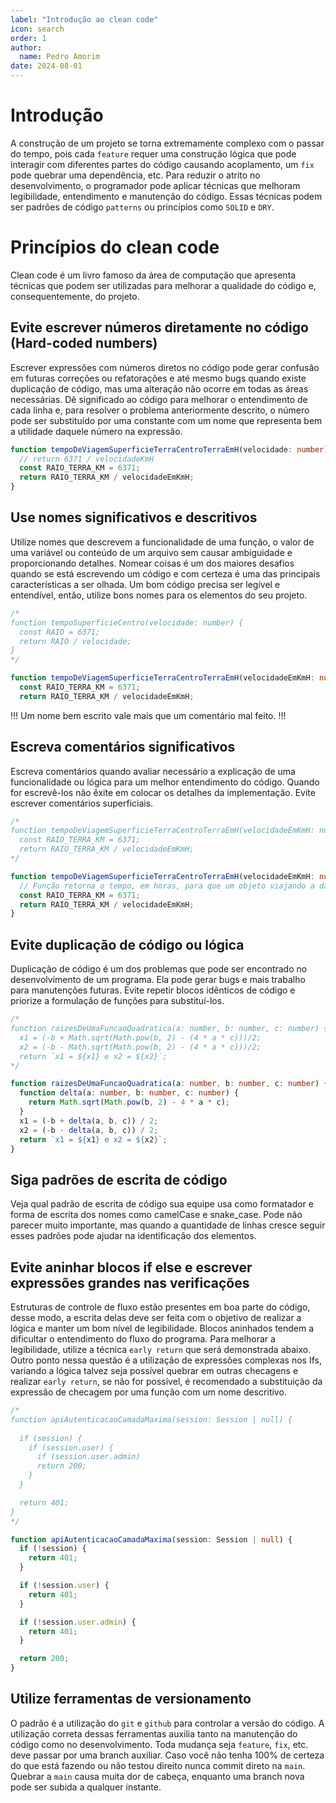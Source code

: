 ```yaml
---
label: "Introdução ao clean code"
icon: search
order: 1
author:
  name: Pedro Amorim
date: 2024-08-01
---
```


# Introdução

A construção de um projeto se torna extremamente complexo com o passar do tempo, pois cada `feature` requer uma construção lógica que pode interagir com diferentes partes do código causando acoplamento, um `fix` pode quebrar uma dependência, etc. Para reduzir o atrito no desenvolvimento, o programador pode aplicar técnicas que melhoram legibilidade, entendimento e manutenção do código. Essas técnicas podem ser padrões de código `patterns` ou princípios como `SOLID` e `DRY`.

# Princípios do clean code

Clean code é um livro famoso da área de computação que apresenta técnicas que podem ser utilizadas para melhorar a qualidade do código e, consequentemente, do projeto.

## Evite escrever números diretamente no código (Hard-coded numbers)

Escrever expressões com números diretos no código pode gerar confusão em futuras correções ou refatorações e até mesmo bugs quando existe duplicação de código, mas uma alteração não ocorre em todas as áreas necessárias. Dê significado ao código para melhorar o entendimento de cada linha e, para resolver o problema anteriormente descrito, o número pode ser substituído por uma constante com um nome que representa bem a utilidade daquele número na expressão.

```ts
function tempoDeViagemSuperficieTerraCentroTerraEmH(velocidade: number) {
  // return 6371 / velocidadeKmH
  const RAIO_TERRA_KM = 6371;
  return RAIO_TERRA_KM / velocidadeEmKmH;
}
```

## Use nomes significativos e descritivos

Utilize nomes que descrevem a funcionalidade de uma função, o valor de uma variável ou conteúdo de um arquivo sem causar ambiguidade e proporcionando detalhes. Nomear coisas é um dos maiores desafios quando se está escrevendo um código e com certeza é uma das principais características a ser olhada. Um bom código precisa ser legível e entendível, então, utilize bons nomes para os elementos do seu projeto.

```ts
/*
function tempoSuperficieCentro(velocidade: number) {
  const RAIO = 6371;
  return RAIO / velocidade;
}
*/

function tempoDeViagemSuperficieTerraCentroTerraEmH(velocidadeEmKmH: number) {
  const RAIO_TERRA_KM = 6371;
  return RAIO_TERRA_KM / velocidadeEmKmH;

```

!!!
Um nome bem escrito vale mais que um comentário mal feito.
!!!

## Escreva comentários significativos

Escreva comentários quando avaliar necessário a explicação de uma funcionalidade ou lógica para um melhor entendimento do código. Quando for escrevê-los não êxite em colocar os detalhes da implementação. Evite escrever comentários superficiais.

```ts
/*
function tempoDeViagemSuperficieTerraCentroTerraEmH(velocidadeEmKmH: number) {
  const RAIO_TERRA_KM = 6371;
  return RAIO_TERRA_KM / velocidadeEmKmH;
*/

function tempoDeViagemSuperficieTerraCentroTerraEmH(velocidadeEmKmH: number) {
  // Função retorna o tempo, em horas, para que um objeto viajando a dada velocidade em Km/h cruze da superficie do planeta terra até ao seu centro.
  const RAIO_TERRA_KM = 6371;
  return RAIO_TERRA_KM / velocidadeEmKmH;
}
```

## Evite duplicação de código ou lógica

Duplicação de código é um dos problemas que pode ser encontrado no desenvolvimento de um programa. Ela pode gerar bugs e mais trabalho para manutenções futuras. Evite repetir blocos idênticos de código e priorize a formulação de funções para substituí-los.

```ts
/*
function raizesDeUmaFuncaoQuadratica(a: number, b: number, c: number) {
  x1 = (-b + Math.sqrt(Math.pow(b, 2) - (4 * a * c)))/2;
  x2 = (-b - Math.sqrt(Math.pow(b, 2) - (4 * a * c)))/2;
  return `x1 = ${x1} e x2 = ${x2}`;
*/

function raizesDeUmaFuncaoQuadratica(a: number, b: number, c: number) {
  function delta(a: number, b: number, c: number) {
    return Math.sqrt(Math.pow(b, 2) - 4 * a * c);
  }
  x1 = (-b + delta(a, b, c)) / 2;
  x2 = (-b - delta(a, b, c)) / 2;
  return `x1 = ${x1} e x2 = ${x2}`;
}
```

## Siga padrões de escrita de código

Veja qual padrão de escrita de código sua equipe usa como formatador e forma de escrita dos nomes como camelCase e snake_case. Pode não parecer muito importante, mas quando a quantidade de linhas cresce seguir esses padrões pode ajudar na identificação dos elementos.

## Evite aninhar blocos if else e escrever expressões grandes nas verificações

Estruturas de controle de fluxo estão presentes em boa parte do código, desse modo, a escrita delas deve ser feita com o objetivo de realizar a lógica e manter um bom nível de legibilidade. Blocos aninhados tendem a dificultar o entendimento do fluxo do programa. Para melhorar a legibilidade, utilize a técnica `early return` que será demonstrada abaixo. Outro ponto nessa questão é a utilização de expressões complexas nos Ifs, variando a lógica talvez seja possível quebrar em outras checagens e realizar `early return`, se não for possível, é recomendado a substituição da expressão de checagem por uma função com um nome descritivo.

```ts
/*
function apiAutenticacaoCamadaMaxima(session: Session | null) {
  
  if (session) {
    if (session.user) {
      if (session.user.admin)
      return 200;
    }
  }

  return 401;
}
*/

function apiAutenticacaoCamadaMaxima(session: Session | null) {
  if (!session) {
    return 401;
  }

  if (!session.user) {
    return 401;
  }

  if (!session.user.admin) {
    return 401;
  }

  return 200;
}
```

## Utilize ferramentas de versionamento

O padrão é a utilização do `git` e `github` para controlar a versão do código. A utilização correta dessas ferramentas auxilia tanto na manutenção do código como no desenvolvimento. Toda mudança seja `feature`, `fix`, etc. deve passar por uma branch auxiliar. Caso você não tenha 100% de certeza do que está fazendo ou não testou direito nunca commit direto na `main`. Quebrar a `main` causa muita dor de cabeça, enquanto uma branch nova pode ser subida a qualquer instante.
